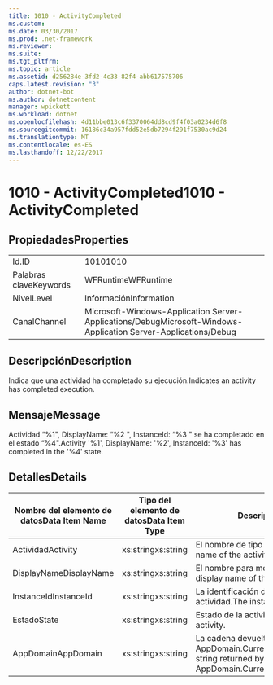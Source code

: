 ```yaml
---
title: 1010 - ActivityCompleted
ms.custom: 
ms.date: 03/30/2017
ms.prod: .net-framework
ms.reviewer: 
ms.suite: 
ms.tgt_pltfrm: 
ms.topic: article
ms.assetid: d256284e-3fd2-4c33-82f4-abb617575706
caps.latest.revision: "3"
author: dotnet-bot
ms.author: dotnetcontent
manager: wpickett
ms.workload: dotnet
ms.openlocfilehash: 4d11bbe013c6f3370064dd8cd9f4f03a0234d6f8
ms.sourcegitcommit: 16186c34a957fdd52e5db7294f291f7530ac9d24
ms.translationtype: MT
ms.contentlocale: es-ES
ms.lasthandoff: 12/22/2017
---
```

# <a name="1010---activitycompleted"></a><span data-ttu-id="eb55d-102">1010 - ActivityCompleted</span><span class="sxs-lookup"><span data-stu-id="eb55d-102">1010 - ActivityCompleted</span></span>
## <a name="properties"></a><span data-ttu-id="eb55d-103">Propiedades</span><span class="sxs-lookup"><span data-stu-id="eb55d-103">Properties</span></span>  
  
|||  
|-|-|  
|<span data-ttu-id="eb55d-104">Id.</span><span class="sxs-lookup"><span data-stu-id="eb55d-104">ID</span></span>|<span data-ttu-id="eb55d-105">1010</span><span class="sxs-lookup"><span data-stu-id="eb55d-105">1010</span></span>|  
|<span data-ttu-id="eb55d-106">Palabras clave</span><span class="sxs-lookup"><span data-stu-id="eb55d-106">Keywords</span></span>|<span data-ttu-id="eb55d-107">WFRuntime</span><span class="sxs-lookup"><span data-stu-id="eb55d-107">WFRuntime</span></span>|  
|<span data-ttu-id="eb55d-108">Nivel</span><span class="sxs-lookup"><span data-stu-id="eb55d-108">Level</span></span>|<span data-ttu-id="eb55d-109">Información</span><span class="sxs-lookup"><span data-stu-id="eb55d-109">Information</span></span>|  
|<span data-ttu-id="eb55d-110">Canal</span><span class="sxs-lookup"><span data-stu-id="eb55d-110">Channel</span></span>|<span data-ttu-id="eb55d-111">Microsoft-Windows-Application Server-Applications/Debug</span><span class="sxs-lookup"><span data-stu-id="eb55d-111">Microsoft-Windows-Application Server-Applications/Debug</span></span>|  
  
## <a name="description"></a><span data-ttu-id="eb55d-112">Descripción</span><span class="sxs-lookup"><span data-stu-id="eb55d-112">Description</span></span>  
 <span data-ttu-id="eb55d-113">Indica que una actividad ha completado su ejecución.</span><span class="sxs-lookup"><span data-stu-id="eb55d-113">Indicates an activity has completed execution.</span></span>  
  
## <a name="message"></a><span data-ttu-id="eb55d-114">Mensaje</span><span class="sxs-lookup"><span data-stu-id="eb55d-114">Message</span></span>  
 <span data-ttu-id="eb55d-115">Actividad “%1", DisplayName: “%2 ", InstanceId: “%3 " se ha completado en el estado “%4".</span><span class="sxs-lookup"><span data-stu-id="eb55d-115">Activity '%1', DisplayName: '%2', InstanceId: '%3' has completed in the '%4' state.</span></span>  
  
## <a name="details"></a><span data-ttu-id="eb55d-116">Detalles</span><span class="sxs-lookup"><span data-stu-id="eb55d-116">Details</span></span>  
  
|<span data-ttu-id="eb55d-117">Nombre del elemento de datos</span><span class="sxs-lookup"><span data-stu-id="eb55d-117">Data Item Name</span></span>|<span data-ttu-id="eb55d-118">Tipo del elemento de datos</span><span class="sxs-lookup"><span data-stu-id="eb55d-118">Data Item Type</span></span>|<span data-ttu-id="eb55d-119">Descripción</span><span class="sxs-lookup"><span data-stu-id="eb55d-119">Description</span></span>|  
|--------------------|--------------------|-----------------|  
|<span data-ttu-id="eb55d-120">Actividad</span><span class="sxs-lookup"><span data-stu-id="eb55d-120">Activity</span></span>|<span data-ttu-id="eb55d-121">xs:string</span><span class="sxs-lookup"><span data-stu-id="eb55d-121">xs:string</span></span>|<span data-ttu-id="eb55d-122">El nombre de tipo de la actividad.</span><span class="sxs-lookup"><span data-stu-id="eb55d-122">The type name of the activity.</span></span>|  
|<span data-ttu-id="eb55d-123">DisplayName</span><span class="sxs-lookup"><span data-stu-id="eb55d-123">DisplayName</span></span>|<span data-ttu-id="eb55d-124">xs:string</span><span class="sxs-lookup"><span data-stu-id="eb55d-124">xs:string</span></span>|<span data-ttu-id="eb55d-125">El nombre para mostrar de la actividad.</span><span class="sxs-lookup"><span data-stu-id="eb55d-125">The display name of the activity.</span></span>|  
|<span data-ttu-id="eb55d-126">InstanceId</span><span class="sxs-lookup"><span data-stu-id="eb55d-126">InstanceId</span></span>|<span data-ttu-id="eb55d-127">xs:string</span><span class="sxs-lookup"><span data-stu-id="eb55d-127">xs:string</span></span>|<span data-ttu-id="eb55d-128">La identificación de instancia de la actividad.</span><span class="sxs-lookup"><span data-stu-id="eb55d-128">The instance id of the activity.</span></span>|  
|<span data-ttu-id="eb55d-129">Estado</span><span class="sxs-lookup"><span data-stu-id="eb55d-129">State</span></span>|<span data-ttu-id="eb55d-130">xs:string</span><span class="sxs-lookup"><span data-stu-id="eb55d-130">xs:string</span></span>|<span data-ttu-id="eb55d-131">Estado de la actividad.</span><span class="sxs-lookup"><span data-stu-id="eb55d-131">The state of the activity.</span></span>|  
|<span data-ttu-id="eb55d-132">AppDomain</span><span class="sxs-lookup"><span data-stu-id="eb55d-132">AppDomain</span></span>|<span data-ttu-id="eb55d-133">xs:string</span><span class="sxs-lookup"><span data-stu-id="eb55d-133">xs:string</span></span>|<span data-ttu-id="eb55d-134">La cadena devuelta por AppDomain.CurrentDomain.FriendlyName.</span><span class="sxs-lookup"><span data-stu-id="eb55d-134">The string returned by AppDomain.CurrentDomain.FriendlyName.</span></span>|
